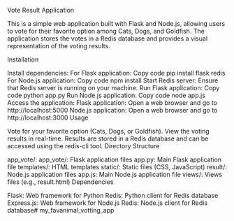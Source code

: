 
Vote Result Application

This is a simple web application built with Flask and Node.js, allowing users to vote for their favorite option among Cats, Dogs, and Goldfish. The application stores the votes in a Redis database and provides a visual representation of the voting results.

Installation

Install dependencies:
For Flask application:
Copy code
pip install flask redis
For Node.js application:
Copy code
npm install
Start Redis server: Ensure that Redis server is running on your machine.
Run Flask application:
Copy code
python app.py
Run Node.js application:
Copy code
node app.js
Access the application:
Flask application: Open a web browser and go to http://localhost:5000
Node.js application: Open a web browser and go to http://localhost:3000
Usage

Vote for your favorite option (Cats, Dogs, or Goldfish).
View the voting results in real-time.
Results are stored in a Redis database and can be accessed using the redis-cli tool.
Directory Structure

app_vote/:
app_vote/: Flask application files
app.py: Main Flask application file
templates/: HTML templates
static/: Static files (CSS, JavaScript)
result/: Node.js application files
app.js: Main Node.js application file
views/: Views files (e.g., result.html)
Dependencies

Flask: Web framework for Python
Redis: Python client for Redis database
Express.js: Web framework for Node.js
Redis: Node.js client for Redis database# my_favanimal_votting_app
